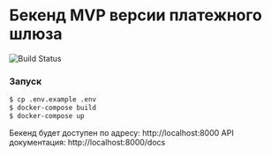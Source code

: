 # Бекенд MVP версии платежного шлюза
![Build Status](https://github.com/no-thankyou/payment_service/actions/workflows/github-actions.yml/badge.svg?branch=master)

### Запуск
```bash
$ cp .env.example .env
$ docker-compose build
$ docker-compose up
```

Бекенд будет доступен по адресу: http://localhost:8000
API документация: http://localhost:8000/docs
```
